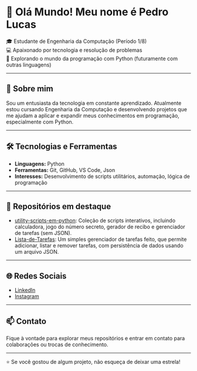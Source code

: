 
# 👋 Olá Mundo! Meu nome é Pedro Lucas

🎓 Estudante de Engenharia da Computação (Período 1/8)  
💻 Apaixonado por tecnologia e resolução de problemas  
🐍 Explorando o mundo da programação com Python (futuramente com outras linguagens)

---

## 🚀 Sobre mim

Sou um entusiasta da tecnologia em constante aprendizado. Atualmente estou cursando Engenharia da Computação e desenvolvendo projetos que me ajudam a aplicar e expandir meus conhecimentos em programação, especialmente com Python.

---

## 🛠️ Tecnologias e Ferramentas

- **Linguagens:** Python
- **Ferramentas:** Git, GitHub, VS Code, Json
- **Interesses:** Desenvolvimento de scripts utilitários, automação, lógica de programação

---

## 📂 Repositórios em destaque

- [utility-scripts-em-python](https://github.com/pedrolucasfonseca/utility-scripts-em-python): Coleção de scripts interativos, incluindo calculadora, jogo do número secreto, gerador de recibo e gerenciador de tarefas (sem JSON).
- [Lista-de-Tarefas](https://github.com/pedrolucasfonseca/Lista-de-Tarefas): Um simples gerenciador de tarefas feito, que permite adicionar, listar e remover tarefas, com persistência de dados usando um arquivo JSON.
---

## 🌐 Redes Sociais

- [LinkedIn](https://www.linkedin.com/in/pedro-lucas-fonseca-vieira-78a90a376)  
- [Instagram](https://www.instagram.com/pedrolucas.fv)

---

## 📫 Contato

Fique à vontade para explorar meus repositórios e entrar em contato para colaborações ou trocas de conhecimento.

---

⭐ Se você gostou de algum projeto, não esqueça de deixar uma estrela!
